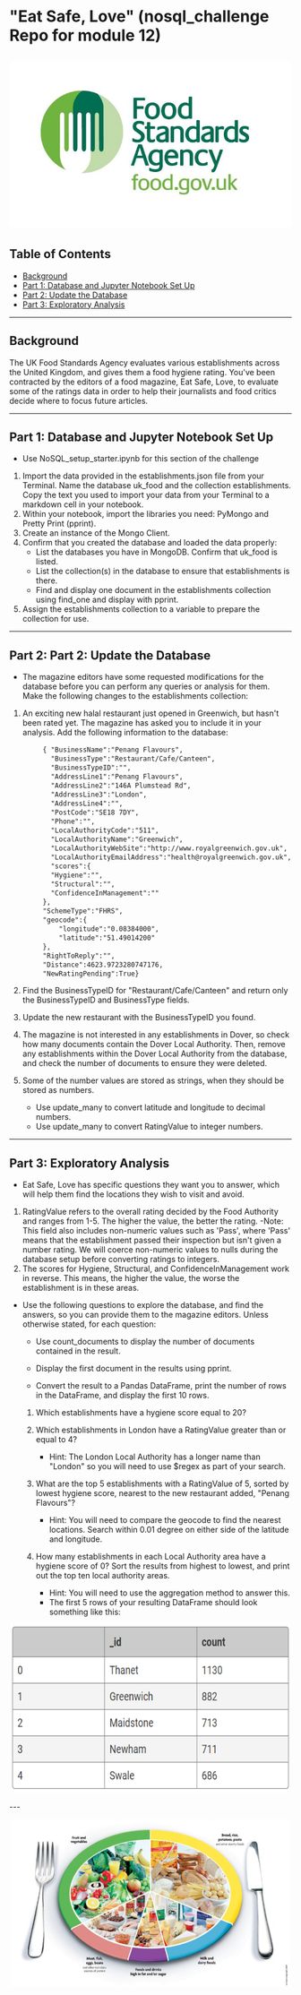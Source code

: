 
# "Eat Safe, Love" (nosql_challenge Repo for module 12)
![mar season diagram](images/food_standard_ag.png)
---
## Table of Contents
- [Background](#background)
- [Part 1: Database and Jupyter Notebook Set Up](#part-1-database-and-jupyter-notebook-set-up)
- [Part 2: Update the Database](#part-2-update-the-database)
- [Part 3: Exploratory Analysis](#part-3-exploratory-analysis)

---
## Background <a name="background"></a>

The UK Food Standards Agency evaluates various establishments across the United Kingdom, and gives them a food hygiene rating. 
You've been contracted by the editors of a food magazine, Eat Safe, Love, to evaluate some of the ratings data in order to help 
their journalists and food critics decide where to focus future articles.

---
## Part 1: Database and Jupyter Notebook Set Up <a name ="part-1-database-and-jupyter-notebook-set-up"></a>

-  Use NoSQL_setup_starter.ipynb for this section of the challenge
  1. Import the data provided in the establishments.json file from your Terminal. Name the database uk_food and the collection establishments. 
     Copy the text you used to import your data from your Terminal to a markdown cell in your notebook.
  2. Within your notebook, import the libraries you need: PyMongo and Pretty Print (pprint).
  3. Create an instance of the Mongo Client.
  4. Confirm that you created the database and loaded the data properly:
      -  List the databases you have in MongoDB. Confirm that uk_food is listed.              
      -  List the collection(s) in the database to ensure that establishments is there.
      -  Find and display one document in the establishments collection using find_one and display with pprint.
  5.  Assign the establishments collection to a variable to prepare the collection for use.
---
## Part 2: Part 2: Update the Database <a name="part-2-update-the-database"></a>

-  The magazine editors have some requested modifications for the database before you can perform any queries or analysis for them. Make the
   following changes to the establishments collection:
1. An exciting new halal restaurant just opened in Greenwich, but hasn't been rated yet. The magazine has asked you to include it in your analysis. 
   Add the following information to the database:
   
            { "BusinessName":"Penang Flavours",
              "BusinessType":"Restaurant/Cafe/Canteen",
              "BusinessTypeID":"",
              "AddressLine1":"Penang Flavours",
              "AddressLine2":"146A Plumstead Rd",
              "AddressLine3":"London",
              "AddressLine4":"",
              "PostCode":"SE18 7DY",
              "Phone":"",
              "LocalAuthorityCode":"511",
              "LocalAuthorityName":"Greenwich",
              "LocalAuthorityWebSite":"http://www.royalgreenwich.gov.uk",
              "LocalAuthorityEmailAddress":"health@royalgreenwich.gov.uk",
              "scores":{
              "Hygiene":"",
              "Structural":"",
              "ConfidenceInManagement":""
            },
            "SchemeType":"FHRS",
            "geocode":{
                "longitude":"0.08384000",
                "latitude":"51.49014200"
            },
            "RightToReply":"",
            "Distance":4623.9723280747176,
            "NewRatingPending":True}

2. Find the BusinessTypeID for "Restaurant/Cafe/Canteen" and return only the BusinessTypeID and BusinessType fields.
3. Update the new restaurant with the BusinessTypeID you found.
4. The magazine is not interested in any establishments in Dover, so check how many documents contain the Dover Local Authority. 
   Then, remove any establishments within the Dover Local Authority from the database, and check the number of documents to ensure they were deleted.
5. Some of the number values are stored as strings, when they should be stored as numbers.
      -  Use update_many to convert latitude and longitude to decimal numbers.
      -  Use update_many to convert RatingValue to integer numbers.

---
## Part 3: Exploratory Analysis <a name="part-3-exploratory-analysis"></a>

- Eat Safe, Love has specific questions they want you to answer, which will help them find the locations they wish to visit and avoid.

1. RatingValue refers to the overall rating decided by the Food Authority and ranges from 1-5. The higher the value, the better the rating.
    -Note: This field also includes non-numeric values such as 'Pass', where 'Pass' means that the establishment passed their inspection but
     isn't given a number rating. We will coerce non-numeric values to nulls during the database setup before converting ratings to integers.
2. The scores for Hygiene, Structural, and ConfidenceInManagement work in reverse. This means, the higher the value, the worse the establishment
    is in these areas.
    
- Use the following questions to explore the database, and find the answers, so you can provide them to the magazine editors.
  Unless otherwise stated, for each question:

    - Use count_documents to display the number of documents contained in the result.

    - Display the first document in the results using pprint.

    - Convert the result to a Pandas DataFrame, print the number of rows in the DataFrame, and display the first 10 rows.

    1. Which establishments have a hygiene score equal to 20?

    2. Which establishments in London have a RatingValue greater than or equal to 4?

        - Hint: The London Local Authority has a longer name than "London" so you will need to use $regex as part of your search.

    3. What are the top 5 establishments with a RatingValue of 5, sorted by lowest hygiene score, nearest to the new restaurant added, "Penang Flavours"?

        - Hint: You will need to compare the geocode to find the nearest locations. Search within 0.01 degree on either side of the latitude and longitude.

    4. How many establishments in each Local Authority area have a hygiene score of 0? Sort the results from highest to lowest, and print out the top ten local           authority areas.

        - Hint: You will need to use the aggregation method to answer this.
        - The first 5 rows of your resulting DataFrame should look something like this:

<p align="center">
<img src="images/dataframe_ex.png" alt="example dataframe" width="500" height="300">
</p>
---
<p align="center">
<img src="images/food_pie_pic.jpg" alt="food pie chart" width="500" height="300">
</p>
